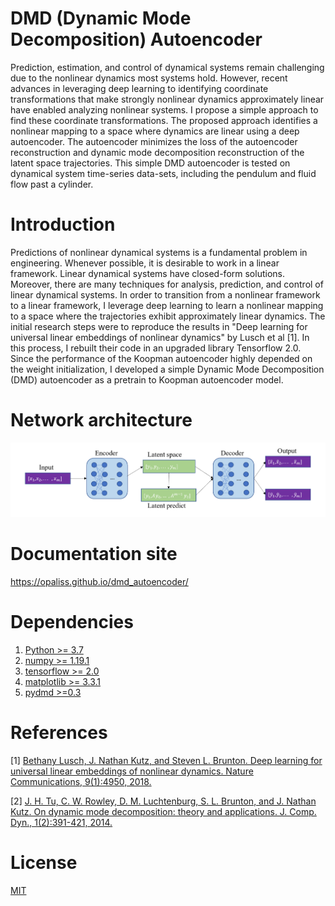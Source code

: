 # DMD (Dynamic Mode Decomposition) Autoencoder
Prediction, estimation, and control of dynamical systems remain challenging due to the nonlinear dynamics most systems hold. However, recent advances in leveraging deep learning to identifying coordinate transformations that make strongly nonlinear dynamics approximately linear have enabled analyzing nonlinear systems. I propose a simple approach to find these coordinate transformations. The proposed approach identifies a nonlinear mapping to a space where dynamics are linear using a deep autoencoder. The autoencoder minimizes the loss of the autoencoder reconstruction and dynamic mode decomposition reconstruction of the latent space trajectories. This simple DMD autoencoder is tested on dynamical system time-series data-sets, including the pendulum and fluid flow past a cylinder.

# Introduction
Predictions of nonlinear dynamical systems is a fundamental problem in engineering. Whenever possible, it is desirable to work in a linear framework. Linear dynamical systems have closed-form solutions. Moreover, there are many techniques for analysis, prediction, and control of linear dynamical systems. In order to transition from a nonlinear framework to a linear framework, I leverage deep learning to learn a nonlinear mapping to a space where the trajectories exhibit approximately linear dynamics. The initial research steps were to reproduce the results in "Deep learning for universal linear embeddings of nonlinear dynamics" by Lusch et al [1]. In this process, I rebuilt their code in an upgraded library Tensorflow 2.0. Since the performance of the Koopman autoencoder highly depended on the weight initialization, I developed a simple Dynamic Mode Decomposition (DMD) autoencoder as a pretrain to Koopman autoencoder model.

# Network architecture 
![](figures/model_arc.PNG)

# Documentation site 
https://opaliss.github.io/dmd_autoencoder/

# Dependencies
1. [Python >= 3.7](https://www.python.org/downloads/)
1. [numpy >= 1.19.1](https://numpy.org/install/)
2. [tensorflow >= 2.0](https://www.tensorflow.org/install)
3. [matplotlib >= 3.3.1](https://matplotlib.org/users/installing.html)
4. [pydmd >=0.3](https://pypi.org/project/pydmd/)

# References
[1] [Bethany Lusch, J. Nathan Kutz, and Steven L. Brunton. Deep learning for universal linear embeddings of nonlinear dynamics. Nature Communications, 9(1):4950, 2018.](https://arxiv.org/pdf/1712.09707.pdf)

[2] [J. H. Tu, C. W. Rowley, D. M. Luchtenburg, S. L. Brunton, and J. Nathan Kutz. On dynamic mode decomposition: theory and applications. J. Comp. Dyn., 1(2):391-421, 2014.](https://arxiv.org/abs/1312.0041)


# License
[MIT]((https://choosealicense.com/licenses/mit/))

